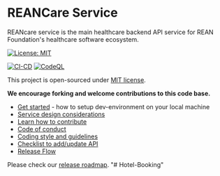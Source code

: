 # REANCare Service

REANcare service is the main healthcare backend API service for REAN Foundation's healthcare software ecosystem.

[![License: MIT](https://img.shields.io/badge/License-MIT-yellow.svg)](./LICENSE)

[![CI-CD](https://github.com/REAN-Foundation/rean-bot/actions/workflows/ci-cd.yml/badge.svg)](https://github.com/REAN-Foundation/rean-bot/actions/workflows/ci-cd.yml)
[![CodeQL](https://github.com/REAN-Foundation/rean-bot/actions/workflows/codeql-analysis.yml/badge.svg)](https://github.com/REAN-Foundation/rean-bot/actions/workflows/codeql-analysis.yml)


This project is open-sourced under [MIT license](./LICENSE).

__We encourage forking and welcome contributions to this code base.__

* [Get started](docs/development.md) - how to setup dev-environment on your local machine
* [Service design considerations](docs/design-considerations.md)
* [Learn how to contribute](./CONTRIBUTING.md)
* [Code of conduct](./CODE_OF_CONDUCT.md)
* [Coding style and guidelines](docs/coding-style-and-guidelines.md)
* [Checklist to add/update API](docs/checklist-to-add-api.md)
* [Release Flow](docs/release_flow.md)

Please check our [release roadmap](docs/roadmap.md).
"# Hotel-Booking" 
